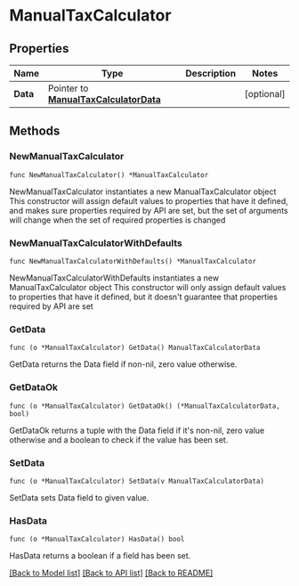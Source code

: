 # ManualTaxCalculator

## Properties

Name | Type | Description | Notes
------------ | ------------- | ------------- | -------------
**Data** | Pointer to [**ManualTaxCalculatorData**](ManualTaxCalculatorData.md) |  | [optional] 

## Methods

### NewManualTaxCalculator

`func NewManualTaxCalculator() *ManualTaxCalculator`

NewManualTaxCalculator instantiates a new ManualTaxCalculator object
This constructor will assign default values to properties that have it defined,
and makes sure properties required by API are set, but the set of arguments
will change when the set of required properties is changed

### NewManualTaxCalculatorWithDefaults

`func NewManualTaxCalculatorWithDefaults() *ManualTaxCalculator`

NewManualTaxCalculatorWithDefaults instantiates a new ManualTaxCalculator object
This constructor will only assign default values to properties that have it defined,
but it doesn't guarantee that properties required by API are set

### GetData

`func (o *ManualTaxCalculator) GetData() ManualTaxCalculatorData`

GetData returns the Data field if non-nil, zero value otherwise.

### GetDataOk

`func (o *ManualTaxCalculator) GetDataOk() (*ManualTaxCalculatorData, bool)`

GetDataOk returns a tuple with the Data field if it's non-nil, zero value otherwise
and a boolean to check if the value has been set.

### SetData

`func (o *ManualTaxCalculator) SetData(v ManualTaxCalculatorData)`

SetData sets Data field to given value.

### HasData

`func (o *ManualTaxCalculator) HasData() bool`

HasData returns a boolean if a field has been set.


[[Back to Model list]](../README.md#documentation-for-models) [[Back to API list]](../README.md#documentation-for-api-endpoints) [[Back to README]](../README.md)


